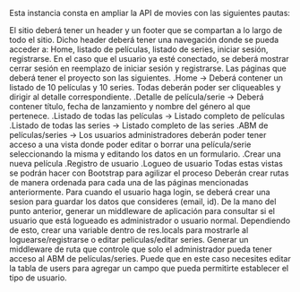 Esta instancia consta en ampliar la API de movies con las siguientes pautas:

El sitio deberá tener un header y un footer que se compartan a lo largo de todo el sitio. Dicho header deberá tener una navegación donde se pueda acceder a:
Home, listado de películas, listado de series, iniciar sesión, registrarse. En el caso que el usuario ya esté conectado, se deberá mostrar cerrar sesión en reemplazo de iniciar sesión y registrarse.
Las páginas que deberá tener el proyecto son las siguientes.
.Home → Deberá contener un listado de 10 películas y 10 series. Todas deberán poder ser cliqueables y dirigir al detalle correspondiente.
.Detalle de película/serie → Deberá contener título, fecha de lanzamiento y nombre del género al que pertenece.
.Listado de todas las películas → Listado completo de películas
.Listado de todas las series → Listado completo de las series
.ABM de películas/series → Los usuarios administradores deberán poder tener acceso a una vista donde poder editar o borrar una película/serie seleccionando la misma y editando los datos en un formulario.
.Crear una nueva película
.Registro de usuario
.Logueo de usuario
Todas estas vistas se podrán hacer con Bootstrap para agilizar el proceso
Deberán crear rutas de manera ordenada para cada una de las páginas mencionadas anteriormente.
Para cuando el usuario haga login, se deberá crear una sesion para guardar los datos que consideres (email, id).
De la mano del punto anterior, generar un middleware de aplicación para consultar si el usuario que está logueado es administrador o usuario normal. Dependiendo de esto, crear una variable dentro de res.locals para mostrarle al loguearse/registrarse o editar peliculas/editar series.
Generar un middleware de ruta que controle que solo el administrador pueda tener acceso al ABM de películas/series. Puede que en este caso necesites editar la tabla de users para agregar un campo que pueda permitirte establecer el tipo de usuario.
